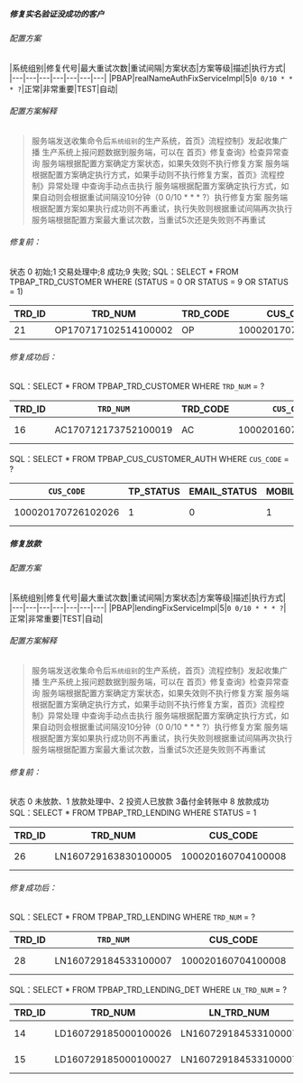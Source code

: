 ##### 修复实名验证没成功的客户
###### 配置方案

|系统组别|修复代号|最大重试次数|重试间隔|方案状态|方案等级|描述|执行方式|
|---|---|---|---|---|---|---|
|PBAP|realNameAuthFixServiceImpl|5|`0 0/10 * * * ?`|正常|非常重要|TEST|自动|

###### 配置方案解释
> 服务端发送收集命令后`系统组别`的生产系统，首页》流程控制》发起收集广播
> 生产系统上报问题数据到服务端，可以在 首页》修复查询》检查异常查询
> 服务端根据配置方案确定方案状态，如果失效则不执行修复方案
> 服务端根据配置方案确定执行方式，如果手动则不执行修复方案，首页》流程控制》异常处理 中查询手动点击执行
> 服务端根据配置方案确定执行方式，如果自动则会根据重试间隔没10分钟（0 0/10 * * * ?）执行修复方案
> 服务端根据配置方案如果执行成功则不再重试，执行失败则根据重试间隔再次执行
> 服务端根据配置方案最大重试次数，当重试5次还是失败则不再重试

###### 修复前：
状态 0 初始;1 交易处理中;8 成功;9 失败;
SQL：SELECT * FROM TPBAP_TRD_CUSTOMER WHERE (STATUS = 0 OR STATUS = 9 OR STATUS = 1)

TRD_ID|TRD_NUM|TRD_CODE|CUS_CODE|REAL_NAME|ID_NUM|ID_TYPE|CUS_MOBILE|REMARK|STATUS|CHL_TRD_NUM|TYPE|CARD_NUM|BANK_MOBILE|BANK_CODE|PROV_CODE|CITY_CODE|PRE_TIME|END_TIME|
-|-|-|-|-|-|-|-|-|-|-|-|-|-|-|-|-|-|-|
21|OP170717102514100002|OP|100020170717101889|陈羽|37078119920215881X|1|15200000002||0||1||||||||

###### 修复成功后：
SQL：SELECT * FROM TPBAP_TRD_CUSTOMER WHERE `TRD_NUM` = ?

|TRD_ID|`TRD_NUM`|TRD_CODE|`CUS_CODE`|REAL_NAME|ID_NUM|ID_TYPE|CUS_MOBILE|REMARK|STATUS|CHL_TRD_NUM|TYPE|CARD_NUM|BANK_MOBILE|BANK_CODE|PROV_CODE|CITY_CODE|PRE_TIME|END_TIME|
|-|-|-|-|-|-|-|-|-|-|-|-|-|-|-|-|-|-|-|
|16|AC170712173752100019|AC|100020160723100137|马川|342401199105243698|2|12345678998||8||2|||||||2017-08-0922:38:54|

SQL：SELECT * FROM TPBAP_CUS_CUSTOMER_AUTH WHERE `CUS_CODE` = ?

|`CUS_CODE`|TP_STATUS|EMAIL_STATUS|MOBILE_STATUS|BANKCARD_STATUS|ACTIVATE_STATUS|PERFECT_PERCENT|TP_TIME|
|-|-|-|-|-|-|-|-|
|100020170726102026|1|0|1|1|1|50|2017-08-1814:35:50|


##### 修复放款
###### 配置方案

|系统组别|修复代号|最大重试次数|重试间隔|方案状态|方案等级|描述|执行方式|
|---|---|---|---|---|---|---|
|PBAP|lendingFixServiceImpl|5|`0 0/10 * * * ?`|正常|非常重要|TEST|自动|

###### 配置方案解释
> 服务端发送收集命令后`系统组别`的生产系统，首页》流程控制》发起收集广播
> 生产系统上报问题数据到服务端，可以在 首页》修复查询》检查异常查询
> 服务端根据配置方案确定方案状态，如果失效则不执行修复方案
> 服务端根据配置方案确定执行方式，如果手动则不执行修复方案，首页》流程控制》异常处理 中查询手动点击执行
> 服务端根据配置方案确定执行方式，如果自动则会根据重试间隔没10分钟（0 0/10 * * * ?）执行修复方案
> 服务端根据配置方案如果执行成功则不再重试，执行失败则根据重试间隔再次执行
> 服务端根据配置方案最大重试次数，当重试5次还是失败则不再重试

###### 修复前：
状态 0 未放款、1 放款处理中、2 投资人已放款 3备付金转账中 8 放款成功
SQL：SELECT * FROM TPBAP_TRD_LENDING WHERE STATUS = 1

|TRD_ID|TRD_NUM|CUS_CODE|ACC_CODE|PRD_CODE|TRD_AMOUNT|DED_AMOUNT|TRD_DATE|PRE_TIME|END_TIME|STATUS|SHD_STATUS|WD_STATUS|WD_TRD_NUM|
|-|-|-|-|-|-|-|-|-|-|-|-|-|-|
|26|LN160729163830100005|100020160704100008|8812016070410008|PRD16072916354711195|950|50|2016-07-29|2016-07-2916:38:34|2016-07-2919:59:56|1|0|0||

###### 修复成功后：
SQL：SELECT * FROM TPBAP_TRD_LENDING WHERE `TRD_NUM` = ?

|TRD_ID|`TRD_NUM`|CUS_CODE|ACC_CODE|PRD_CODE|TRD_AMOUNT|DED_AMOUNT|TRD_DATE|PRE_TIME|END_TIME|STATUS|SHD_STATUS|WD_STATUS|WD_TRD_NUM|
|-|-|-|-|-|-|-|-|-|-|-|-|-|-|
|28|LN160729184533100007|100020160704100008|8812016070410008|PRD16072916445311197|1450|50|2016-07-29|2016-07-2918:45:33|2017-08-1815:16:04|0|0|0||

SQL：SELECT * FROM TPBAP_TRD_LENDING_DET WHERE `LN_TRD_NUM` = ?

|TRD_ID|TRD_NUM|LN_TRD_NUM|TRD_AMOUNT|TRD_FEE|TRD_DATE|STATUS|PRE_TIME|END_TIME|CHL_TRD_NUM|FAILED_MSG|ACC_TRD_STATUS|ACC_TRD_NUM|ACC_TRD_TIME|IN_TRD_NUM|CUS_CODE|DED_AMOUNT|UN_FREEZE_ID|
|-|-|-|-|-|-|-|-|-|-|-|-|-|-|-|-|-|-|
|14|LD160729185000100026|LN160729184533100007|1450|||0|2016-07-2919:02:17||||0|||IV160729171958100534|100020160725100191|0|100026|
|15|LD160729185000100027|LN160729184533100007|50|||9|2016-07-2919:02:17|2016-07-2919:02:46|GW160729190240102893|%E8%AF%B7%E6%B1%82%E5%8F%82%E6%95%B0%E9%9D%9E%E6%B3%95|0|||IV160729184526100541|100020160726100202|50|100027|


